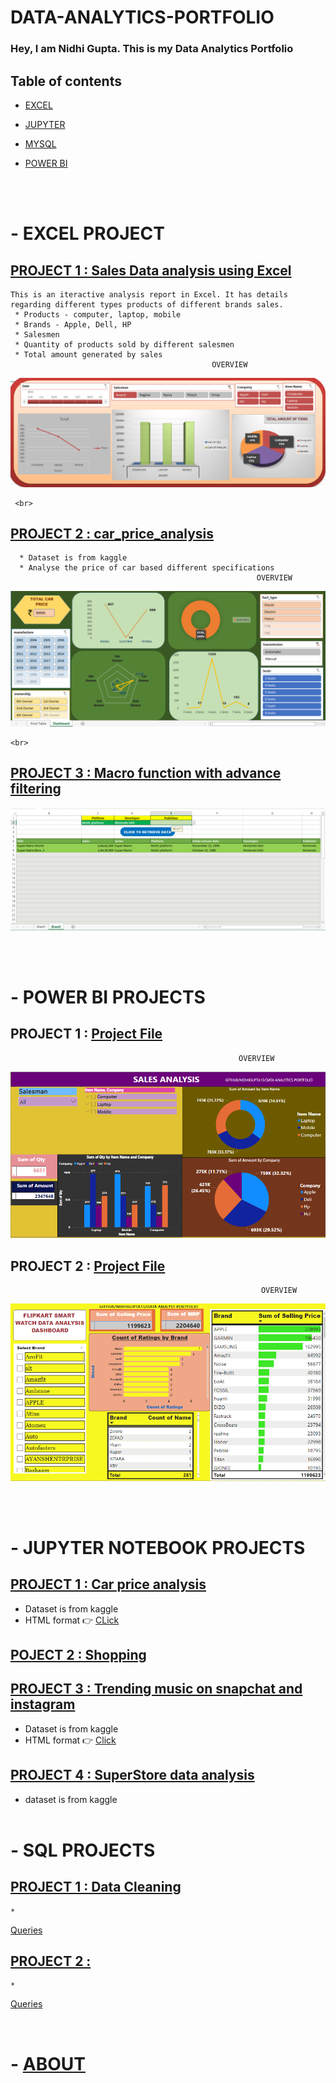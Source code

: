 # DATA-ANALYTICS-PORTFOLIO                                    

### Hey, I am Nidhi Gupta. This is my Data Analytics Portfolio 


## Table of contents
- [EXCEL](https://github.com/nidhigupta13/DATA-ANALYTICS-PORTFOLIO/edit/main/README.md#--excel-project)
	
- [JUPYTER](https://github.com/nidhigupta13/DATA-ANALYTICS-PORTFOLIO/edit/main/README.md#--jupyter-notebook-projects)  
	
- [MYSQL](https://github.com/nidhigupta13/DATA-ANALYTICS-PORTFOLIO/edit/main/README.md#--sql-projects)

- [POWER BI](https://github.com/nidhigupta13/DATA-ANALYTICS-PORTFOLIO/edit/main/README.md#--power-bi-projects)

<Br></br>






# - EXCEL PROJECT

## [PROJECT 1 : Sales Data analysis using Excel](https://github.com/nidhigupta13/sales-project-using-excel)
    This is an iteractive analysis report in Excel. It has details regarding different types products of different brands sales.
     * Products - computer, laptop, mobile
     * Brands - Apple, Dell, HP
     * Salesmen
     * Quantity of products sold by different salesmen
     * Total amount generated by sales
                                                 OVERVIEW 
   ![](https://github.com/nidhigupta13/DATA-ANALYTICS-PORTFOLIO/blob/main/Dashboard%20Images/1.png)
     
     <br>
     
 ## [PROJECT 2 : car_price_analysis ](https://github.com/nidhigupta13/DATA-ANALYTICS-PORTFOLIO/blob/main/EXCEL%20PROJECTS/Excel%20project%202-%20NidhiGupta13.xlsx)
      * Dataset is from kaggle
      * Analyse the price of car based different specifications
                                                           OVERVIEW
   ![](https://github.com/nidhigupta13/DATA-ANALYTICS-PORTFOLIO/blob/main/Dashboard%20Images/2.png)
    
    <br>
    
 ## [PROJECT 3 : Macro function with advance filtering](https://github.com/nidhigupta13/DATA-ANALYTICS-PORTFOLIO/blob/main/EXCEL%20PROJECTS/excel%20-%20macro%20function%20-%20retrieve%20selected%20data.xlsm)
 
  ![](https://github.com/nidhigupta13/DATA-ANALYTICS-PORTFOLIO/blob/main/Dashboard%20Images/Macro.png)
 
 <br><br>


# - POWER BI PROJECTS

## PROJECT 1 : [Project File](https://github.com/nidhigupta13/DATA-ANALYTICS-PORTFOLIO/blob/main/POWER%20BI/project%201.pbix)
                                                       OVERVIEW
  ![](https://github.com/nidhigupta13/DATA-ANALYTICS-PORTFOLIO/blob/main/Dashboard%20Images/powerbi-1.png)
  
## PROJECT 2 : [Project File](https://github.com/nidhigupta13/DATA-ANALYTICS-PORTFOLIO/blob/main/POWER%20BI/powerbi%20-%202%20(flipkart%20smart%20watch).pbix)
                                                            OVERVIEW
  ![](https://github.com/nidhigupta13/DATA-ANALYTICS-PORTFOLIO/blob/main/Dashboard%20Images/powerbi-2%20(flipkart%20smart%20watch%20data%20analysis).png)
  
  
  


<br><br>

# - JUPYTER NOTEBOOK PROJECTS

## [PROJECT 1 : Car price analysis](https://github.com/nidhigupta13/DATA-ANALYTICS-PORTFOLIO/blob/main/JUPYTER%20NOTEBOOK%20PROJECTS/car_price_jupyter_project.ipynb)
   * Dataset is from kaggle
   * HTML format  :point_right: [CLick](https://github.com/nidhigupta13/DATA-ANALYTICS-PORTFOLIO/blob/main/JUPYTER%20NOTEBOOK%20PROJECTS/car_price_jupyter_project.html)
    
## [POJECT 2 : Shopping](https://github.com/nidhigupta13/DATA-ANALYTICS-PORTFOLIO/blob/main/JUPYTER%20NOTEBOOK%20PROJECTS/shopping%20data%20analysis.ipynb)

## [PROJECT 3 : Trending music on snapchat and instagram](https://github.com/nidhigupta13/DATA-ANALYTICS-PORTFOLIO/blob/main/JUPYTER%20NOTEBOOK%20PROJECTS/Trending%20Music%20on%20Instagram%20%26%20Snapchat.ipynb)
  * Dataset is from kaggle 
  * HTML format  :point_right: [Click](https://github.com/nidhigupta13/DATA-ANALYTICS-PORTFOLIO/blob/main/JUPYTER%20NOTEBOOK%20PROJECTS/Trending%20Music%20on%20Instagram%20%26%20Snapchat.html)
    
## [PROJECT 4 : SuperStore data analysis](https://github.com/nidhigupta13/DATA-ANALYTICS-PORTFOLIO/blob/main/JUPYTER%20NOTEBOOK%20PROJECTS/superstore.ipynb)
   * dataset is from kaggle
<br><br>

# - SQL PROJECTS

## [PROJECT 1 : Data Cleaning](https://github.com/nidhigupta13/DATA-ANALYTICS-PORTFOLIO/blob/main/SQL%20PROJECTS/Data%20Cleaning.sql)
    *
   [Queries](https://github.com/nidhigupta13/DATA-ANALYTICS-PORTFOLIO/blob/main/SQL%20PROJECTS/Data%20Cleaning)
    
## [PROJECT 2 : ](https://github.com/nidhigupta13/DATA-ANALYTICS-PORTFOLIO/blob/main/SQL%20PROJECTS/sql%20project%20-%202.sql)
    *
   [Queries](https://github.com/nidhigupta13/DATA-ANALYTICS-PORTFOLIO/blob/main/SQL%20PROJECTS/sql%20project%202)


<br>




# - [ABOUT](https://github.com/nidhigupta13/nidhigupta13)


